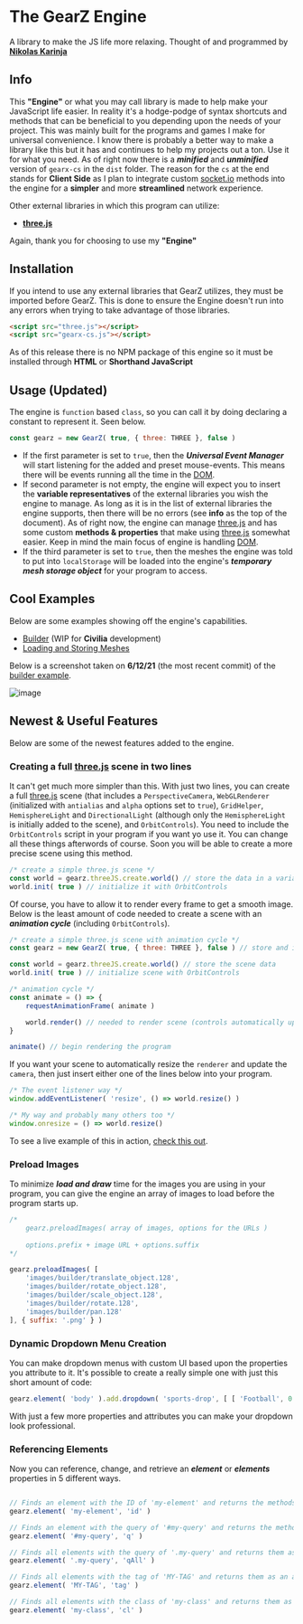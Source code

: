 # The GearZ Engine
A library to make the JS life more relaxing.
Thought of and programmed by **[Nikolas Karinja](https://instagram.com/______whiteboii)**

## Info
This **"Engine"** or what you may call library is made to help make your JavaScript life easier. In reality it's a hodge-podge of syntax shortcuts and methods that can be beneficial to you depending upon the needs of your project. This was mainly built for the programs and games I make for universal convenience. I know there is probably a better way to make a library like this but it has and continues to help my projects out a ton. Use it for what you need. As of right now there is a ***minified*** and ***unminified*** version of ``gearx-cs`` in the ``dist`` folder. The reason for the ``cs`` at the end stands for **Client Side** as I plan to integrate custom [socket.io](https://github.com/socketio/socket.io) methods into the engine for a **simpler** and more **streamlined** network experience.

Other external libraries in which this program can utilize:

* **[three.js](https://github.com/mrdoob/three.js/)**

Again, thank you for choosing to use my **"Engine"**

## Installation
If you intend to use any external libraries that GearZ utilizes, they must be imported before GearZ. This is done to ensure the Engine doesn't run into any errors when trying to take advantage of those libraries.
```html
<script src="three.js"></script>
<script src="gearx-cs.js"></script>
```
As of this release there is no NPM package of this engine so it must be installed through **HTML** or **Shorthand JavaScript**

## Usage (Updated)
The engine is ``function`` based ``class``, so you can call it by doing declaring a constant to represent it. Seen below.
```javascript
const gearz = new GearZ( true, { three: THREE }, false )
```
* If the first parameter is set to ``true``, then the ***Universal Event Manager*** will start listening for the added and preset mouse-events. This means there will be events running all the time in the [DOM](https://developer.mozilla.org/en-US/docs/Web/API/Document_Object_Model/Introduction).
* If second parameter is not empty, the engine will expect you to insert the **variable representatives** of the external libraries you wish the engine to manage. As long as it is in the list of external libraries the engine supports, then there will be no errors (see **info** as the top of the document). As of right now, the engine can manage [three.js](https://github.com/mrdoob/three.js/) and has some custom **methods & properties** that make using [three.js](https://github.com/mrdoob/three.js/) somewhat easier. Keep in mind the main focus of engine is handling [DOM](https://developer.mozilla.org/en-US/docs/Web/API/Document_Object_Model/Introduction).
* If the third parameter is set to ``true``, then the meshes the engine was told to put into ``localStorage`` will be loaded into the engine's ***temporary mesh storage object*** for your program to access.

## Cool Examples
Below are some examples showing off the engine's capabilities.
* [Builder](https://gearshiftstudios.github.io/GearZ/examples/builder.html) (WIP for **Civilia** development)
* [Loading and Storing Meshes](https://gearshiftstudios.github.io/GearZ/examples/loading_stored_meshes.html)

Below is a screenshot taken on **6/12/21** (the most recent commit) of the [builder example](https://gearshiftstudios.github.io/GearZ/examples/builder.html).

![image](https://user-images.githubusercontent.com/28771488/121796320-4cafe300-cbd5-11eb-822a-e6cd3e9a80bf.png)

## Newest & Useful Features
Below are some of the newest features added to the engine.

### Creating a full [three.js](https://github.com/mrdoob/three.js/) scene in two lines
It can't get much more simpler than this. With just two lines, you can create a full [three.js](https://github.com/mrdoob/three.js/) scene (that includes a ``PerspectiveCamera``, ``WebGLRenderer`` (initialized with ``antialias`` and ``alpha`` options set to ``true``), ``GridHelper``, ``HemisphereLight`` and ``DirectionalLight`` (although only the ``HemisphereLight`` is initially added to the scene), and ``OrbitControls``). You need to include the ``OrbitControls`` script in your program if you want yo use it. You can change all these things afterwords of course. Soon you will be able to create a more precise scene using this method.
```javascript
/* create a simple three.js scene */
const world = gearz.threeJS.create.world() // store the data in a variable
world.init( true ) // initialize it with OrbitControls
```
Of course, you have to allow it to render every frame to get a smooth image. Below is the least amount of code needed to create a scene with an ***animation cycle*** (including ``OrbitControls``).
```javascript
/* create a simple three.js scene with animation cycle */
const gearz = new GearZ( true, { three: THREE }, false ) // store and intialize engine data

const world = gearz.threeJS.create.world() // store the scene data
world.init( true ) // initialize scene with OrbitControls

/* animation cycle */
const animate = () => {
    requestAnimationFrame( animate )

    world.render() // needed to render scene (controls automatically update)
}

animate() // begin rendering the program
```
If you want your scene to automatically resize the ``renderer`` and update the ``camera``, then just insert either one of the lines below into your program.
```javascript
/* The event listener way */
window.addEventListener( 'resize', () => world.resize() )

/* My way and probably many others too */
window.onresize = () => world.resize()
```
To see a live example of this in action, [check this out](https://gearshiftstudios.github.io/GearZ/examples/simple_three_scene.html).

### Preload Images
To minimize ***load and draw*** time for the images you are using in your program, you can give the engine an array of images to load before the program starts up.
```javascript
/* 
    gearz.preloadImages( array of images, options for the URLs )
    
    options.prefix + image URL + options.suffix
*/

gearz.preloadImages( [
    'images/builder/translate_object.128',
    'images/builder/rotate_object.128',
    'images/builder/scale_object.128',
    'images/builder/rotate.128',
    'images/builder/pan.128'
], { suffix: '.png' } )
```

### Dynamic Dropdown Menu Creation
You can make dropdown menus with custom UI based upon the properties you attribute to it. It's possible to create a really simple one with just this short amount of code:
```javascript
gearz.element( 'body' ).add.dropdown( 'sports-drop', [ [ 'Football', 0 ], [ 'Baseball', 1 ], [ 'Basketball', 2 ] ], {}, { width: 13, mL: 1, mT: 1 }, { tI: 'Pick a Sport' }, {}, {} )
```
With just a few more properties and attributes you can make your dropdown look professional.

### Referencing Elements
Now you can reference, change, and retrieve an ***element*** or ***elements*** properties in 5 different ways.
```javascript

// Finds an element with the ID of 'my-element' and returns the methods built-in the library for elements.
gearz.element( 'my-element', 'id' ) 

// Finds an element with the query of '#my-query' and returns the methods built-in the library for elements.
gearz.element( '#my-query', 'q' )

// Finds all elements with the query of '.my-query' and returns them as an array
gearz.element( '.my-query', 'qAll' )

// Finds all elements with the tag of 'MY-TAG' and returns them as an array
gearz.element( 'MY-TAG', 'tag' )

// Finds all elements with the class of 'my-class' and returns them as an array
gearz.element( 'my-class', 'cl' )
```
